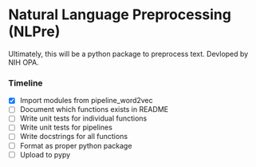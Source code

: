 # Natural Language Preprocessing (NLPre)

Ultimately, this will be a python package to preprocess text.
Devloped by NIH OPA.

### Timeline

+ [x] Import modules from pipeline_word2vec
+ [ ] Document which functions exists in README
+ [ ] Write unit tests for individual functions
+ [ ] Write unit tests for pipelines
+ [ ] Write docstrings for all functions
+ [ ] Format as proper python package
+ [ ] Upload to pypy